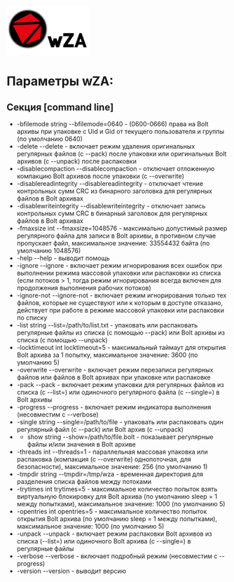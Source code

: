 <img src="/images/logo.png" alt="wZD Logo"/>

Параметры wZA:
========

Секция [command line]
------------

- -bfilemode string
        --bfilemode=0640 - (0600-0666) права на Bolt архивы при упаковке с Uid и Gid от текущего пользователя и группы (по умолчанию 0640)
- -delete
        --delete - включает режим удаления оригинальных регулярных файлов (с --pack) после упаковки или оригинальных Bolt архивов (с --unpack) после распаковки
- -disablecompaction
        --disablecompaction - отключает отложенную компакцию Bolt архивов после упаковки (с --overwrite)
- -disablereadintegrity
        --disablereadintegrity - отключает чтение контрольных сумм CRC из бинарного заголовка для регулярных файлов в Bolt архивах
- -disablewriteintegrity
        --disablewriteintegrity - отключает запись контрольных сумм CRC в бинарный заголовок для регулярных файлов в Bolt архивах
- -fmaxsize int
        --fmaxsize=1048576 - максимально допустимый размер регулярного файла для записи в Bolt архивы, в противном случае пропускает файл, максимальное значение: 33554432 байта (по умолчанию 1048576)
- -help
        --help - выводит помощь
- -ignore
        --ignore - включает режим игнорирования всех ошибок при выполнении режима массовой упаковки или распаковки из списка (если потоков > 1, тогда режим игнорирования всегда включен для продолжения выполнения рабочих потоков)
- -ignore-not
        --ignore-not - включает режим игнорирования только тех файлов, которые не существуют или к которым в доступе отказано, действует при работе в режиме массовой упаковки или распаковки по списку
- -list string
        --list=/path/to/list.txt - упаковать или распаковать регулярные файлы из списка (с помощью --pack) или Bolt архивы из списка (с помощью --unpack)
- -locktimeout int
        locktimeout=5 - максимальный таймаут для открытия Bolt архива за 1 попытку, максимальное значение: 3600 (по умолчанию 5)
- -overwrite
        --overwrite - включает режим перезаписи регулярных файлов или файлов в Bolt архивах при упаковке или распаковке
- -pack
        --pack - включает режим упаковки для регулярных файлов из списка (с --list=) или одиночного регулярного файла (с --single=) в Bolt архивы
- -progress
        --progress - включает режим индикатора выполнения (несовместим с --verbose)
- -single string
        --single=/path/to/file - упаковать или распаковать один регулярный файл (с --pack) или Bolt архив (с --unpack)
- - show string
        --show=/path/to/file.bolt - показывает регулярные файлы и/или значения в Bolt архиве
- -threads int
        --threads=1 - параллельная массовая упаковка или распаковка (компакция (с --overwrite) однопоточная, для безопасности), максимальное значение: 256 (по умолчанию 1)
- -tmpdir string
        --tmpdir=/tmp/wza - временная директория для разделения списка файлов между потоками
- -trytimes int
        trytimes=5 - максимальное количество попыток взять виртуальную блокировку для Bolt архива (по умолчанию sleep = 1 между попытками), максимальное значение: 1000 (по умолчанию 5)
- -opentries int
        opentries=5 - максимальное количество попыток открытия Bolt архива (по умолчанию sleep = 1 между попытками), максимальное значение: 1000 (по умолчанию 5)
- -unpack
        --unpack - включает режим распаковки Bolt архивов из списка (--list=) или одиночного Bolt архива (с --single=) в регулярные файлы
- -verbose
        --verbose - включает подробный режим (несовместим с --progress)
- -version
        --version - выводит версию
